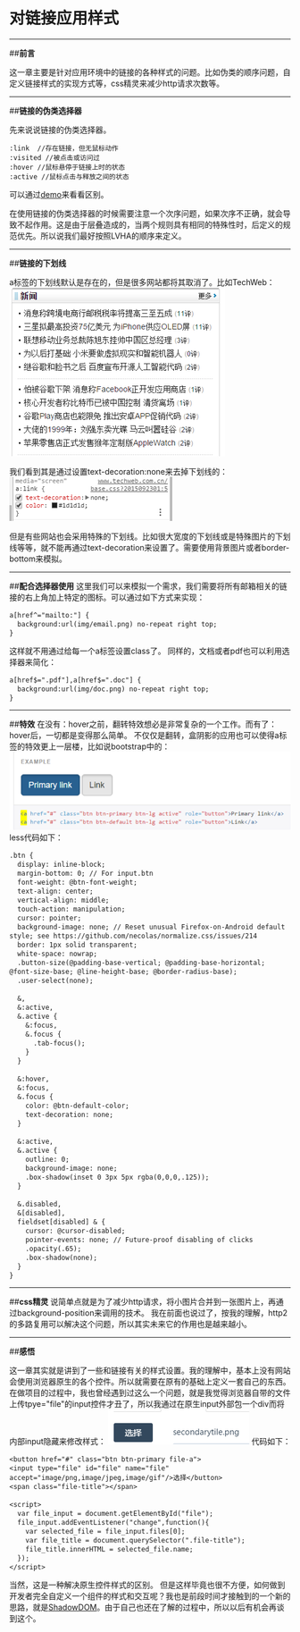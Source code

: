 ﻿# 对链接应用样式

---

##**前言**

这一章主要是针对应用环境中的链接的各种样式的问题。比如伪类的顺序问题，自定义链接样式的实现方式等，css精灵来减少http请求次数等。

---

##**链接的伪类选择器**

先来说说链接的伪类选择器。

    :link  //存在链接，但无鼠标动作
    :visited //被点击或访问过
    :hover //鼠标悬停于链接上时的状态
    :active //鼠标点击与释放之间的状态

可以通过[demo][1]来看看区别。

在使用链接的伪类选择器的时候需要注意一个次序问题，如果次序不正确，就会导致不起作用。这是由于层叠造成的，当两个规则具有相同的特殊性时，后定义的规范优先。所以说我们最好按照LVHA的顺序来定义。

---
##**链接的下划线**

a标签的下划线默认是存在的，但是很多网站都将其取消了。比如TechWeb：
![image](https://raw.githubusercontent.com/brizer/Study-Notes/master/%E5%BF%83%E5%BE%97%E4%BD%93%E4%BC%9A/%E8%AF%BB%E4%B9%A6%E7%AC%94%E8%AE%B0/%E7%B2%BE%E9%80%9Acss/images/5-1.png)

我们看到其是通过设置text-decoration:none来去掉下划线的：
![image](https://raw.githubusercontent.com/brizer/Study-Notes/master/%E5%BF%83%E5%BE%97%E4%BD%93%E4%BC%9A/%E8%AF%BB%E4%B9%A6%E7%AC%94%E8%AE%B0/%E7%B2%BE%E9%80%9Acss/images/5-2.png)

但是有些网站也会采用特殊的下划线。比如很大宽度的下划线或是特殊图片的下划线等等，就不能再通过text-decoration来设置了。需要使用背景图片或者border-bottom来模拟。

---
##**配合选择器使用**
这里我们可以来模拟一个需求，我们需要将所有邮箱相关的链接的右上角加上特定的图标。可以通过如下方式来实现：

    a[href^="mailto:"] {
      background:url(img/email.png) no-repeat right top;
    }

这样就不用通过给每一个a标签设置class了。
同样的，文档或者pdf也可以利用选择器来简化：

    a[href$=".pdf"],a[href$=".doc"] {
      background:url(img/doc.png) no-repeat right top;
    }

---

##**特效**
在没有：hover之前，翻转特效想必是非常复杂的一个工作。而有了：hover后，一切都是变得那么简单。
不仅仅是翻转，盒阴影的应用也可以使得a标签的特效更上一层楼，比如说bootstrap中的：
![image](https://raw.githubusercontent.com/brizer/Study-Notes/master/%E5%BF%83%E5%BE%97%E4%BD%93%E4%BC%9A/%E8%AF%BB%E4%B9%A6%E7%AC%94%E8%AE%B0/%E7%B2%BE%E9%80%9Acss/images/5-3.png)
less代码如下：

    .btn {
      display: inline-block;
      margin-bottom: 0; // For input.btn
      font-weight: @btn-font-weight;
      text-align: center;
      vertical-align: middle;
      touch-action: manipulation;
      cursor: pointer;
      background-image: none; // Reset unusual Firefox-on-Android default style; see https://github.com/necolas/normalize.css/issues/214
      border: 1px solid transparent;
      white-space: nowrap;
      .button-size(@padding-base-vertical; @padding-base-horizontal; @font-size-base; @line-height-base; @border-radius-base);
      .user-select(none);
    
      &,
      &:active,
      &.active {
        &:focus,
        &.focus {
          .tab-focus();
        }
      }
    
      &:hover,
      &:focus,
      &.focus {
        color: @btn-default-color;
        text-decoration: none;
      }
    
      &:active,
      &.active {
        outline: 0;
        background-image: none;
        .box-shadow(inset 0 3px 5px rgba(0,0,0,.125));
      }
    
      &.disabled,
      &[disabled],
      fieldset[disabled] & {
        cursor: @cursor-disabled;
        pointer-events: none; // Future-proof disabling of clicks
        .opacity(.65);
        .box-shadow(none);
      }
    }

---
##**css精灵**
说简单点就是为了减少http请求，将小图片合并到一张图片上，再通过background-position来调用的技术。
我在前面也说过了，按我的理解，http2的多路复用可以解决这个问题，所以其实未来它的作用也是越来越小。

---
##**感悟**

这一章其实就是讲到了一些和链接有关的样式设置。我的理解中，基本上没有网站会使用浏览器原生的各个控件。所以就需要在原有的基础上定义一套自己的东西。
在做项目的过程中，我也曾经遇到过这么一个问题，就是我觉得浏览器自带的文件上传tpye="file"的input控件才丑了，所以我通过在原生input外部包一个div而将内部input隐藏来修改样式：
![image](https://raw.githubusercontent.com/brizer/Study-Notes/master/%E5%BF%83%E5%BE%97%E4%BD%93%E4%BC%9A/%E8%AF%BB%E4%B9%A6%E7%AC%94%E8%AE%B0/%E7%B2%BE%E9%80%9Acss/images/5-4.png)
代码如下：

    <button href="#" class="btn btn-primary file-a">
    <input type="file" id="file" name="file" accept="image/png,image/jpeg,image/gif"/>选择</button>  
    <span class="file-title"></span>
    
    <script>
      var file_input = document.getElementById("file");
      file_input.addEventListener("change",function(){
        var selected_file = file_input.files[0];
        var file_title = document.querySelector(".file-title");
        file_title.innerHTML = selected_file.name;
      });
    </script>

当然，这是一种解决原生控件样式的区别。
但是这样毕竟也很不方便，如何做到开发者完全自定义一个组件的样式和交互呢？我也是前段时间才接触到的一个新的思路，就是[ShadowDOM][2]。由于自己也还在了解的过程中，所以以后有机会再谈到这个。




  [1]: http://codepen.io/brizer/pen/adLVpP
  [2]: http://www.ituring.com.cn/article/179915
